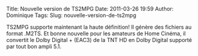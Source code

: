 Title: Nouvelle version de TS2MPG
Date: 2011-03-26 19:59
Author: Dominique
Tags: 
Slug: nouvelle-version-de-ts2mpg

TS2MPG supporte maintenant la haute définition! Il génère des fichiers
au format .M2TS. Et bonne nouvelle pour les amateurs de Home Cinéma, il
convertit le Dolby Digital + (EAC3) de la TNT HD en Dolby Digital
supporté par tout bon ampli 5.1.

